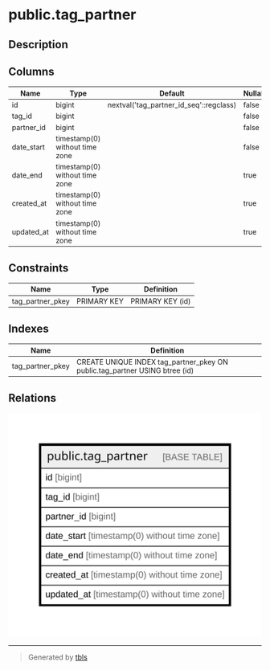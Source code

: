 # public.tag_partner

## Description

## Columns

| Name | Type | Default | Nullable | Children | Parents | Comment |
| ---- | ---- | ------- | -------- | -------- | ------- | ------- |
| id | bigint | nextval('tag_partner_id_seq'::regclass) | false |  |  |  |
| tag_id | bigint |  | false |  |  |  |
| partner_id | bigint |  | false |  |  |  |
| date_start | timestamp(0) without time zone |  | false |  |  |  |
| date_end | timestamp(0) without time zone |  | true |  |  |  |
| created_at | timestamp(0) without time zone |  | true |  |  |  |
| updated_at | timestamp(0) without time zone |  | true |  |  |  |

## Constraints

| Name | Type | Definition |
| ---- | ---- | ---------- |
| tag_partner_pkey | PRIMARY KEY | PRIMARY KEY (id) |

## Indexes

| Name | Definition |
| ---- | ---------- |
| tag_partner_pkey | CREATE UNIQUE INDEX tag_partner_pkey ON public.tag_partner USING btree (id) |

## Relations

![er](public.tag_partner.svg)

---

> Generated by [tbls](https://github.com/k1LoW/tbls)
